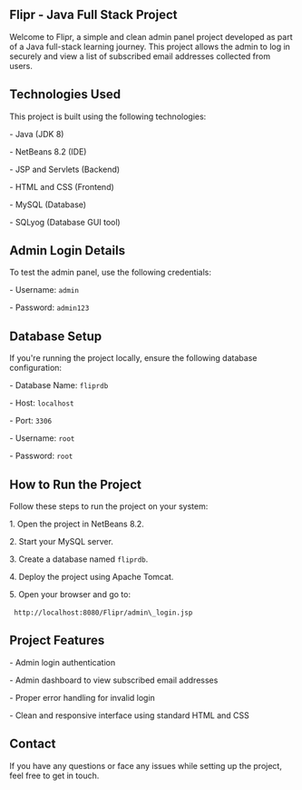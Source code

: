 ## Flipr - Java Full Stack Project



Welcome to Flipr, a simple and clean admin panel project developed as part of a Java full-stack learning journey. This project allows the admin to log in securely and view a list of subscribed email addresses collected from users.



## Technologies Used

This project is built using the following technologies:



\- Java (JDK 8)

\- NetBeans 8.2 (IDE)

\- JSP and Servlets (Backend)

\- HTML and CSS (Frontend)

\- MySQL (Database)

\- SQLyog (Database GUI tool)



## Admin Login Details

To test the admin panel, use the following credentials:



\- Username: `admin`

\- Password: `admin123`



## Database Setup

If you're running the project locally, ensure the following database configuration:



\- Database Name: `fliprdb`

\- Host: `localhost`

\- Port: `3306`

\- Username: `root`

\- Password: `root`





## How to Run the Project

Follow these steps to run the project on your system:



1\. Open the project in NetBeans 8.2.

2\. Start your MySQL server.

3\. Create a database named `fliprdb`.

4\. Deploy the project using Apache Tomcat.

5\. Open your browser and go to:

&nbsp;  `http://localhost:8080/Flipr/admin\_login.jsp`



## Project Features

\- Admin login authentication

\- Admin dashboard to view subscribed email addresses

\- Proper error handling for invalid login

\- Clean and responsive interface using standard HTML and CSS



## Contact

If you have any questions or face any issues while setting up the project, feel free to get in touch.





